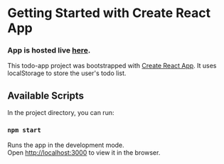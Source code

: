 # Getting Started with Create React App
### App is hosted live [here](https://oranges-todo-app.netlify.app/).
This todo-app project was bootstrapped with [Create React App](https://github.com/facebook/create-react-app). It uses localStorage to store the user's todo list.

## Available Scripts

In the project directory, you can run:

### `npm start`

Runs the app in the development mode.\
Open [http://localhost:3000](http://localhost:3000) to view it in the browser.

